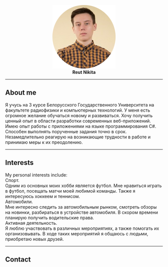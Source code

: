 <p align="center">
  <img src="https://raw.githubusercontent.com/NikitaReut7/NikitaReut7.github.io/master/image0.png"><br>
   <b> Reut Nikita</b><br>
</p>

***
## About me
Я учусь на 3 курсе Белорусского Государственного Университета на факультете радиофизики и компьютерных технологий. У меня есть огромное желание обучаться новому и развиваться. Хочу получить ценный опыт в области разработки современных веб-приложений. Имею опыт работы с приложениями на языке программирования С#. Способен выполнять порученные задания точно в срок. Незамедлительно реагирую на возникающие трудности в работе и принимаю меры к их преодолению.

***
## Interests
My personal interests include:<br>
Спорт.<br>
Одним из основных моих хобби является футбол. Мне нравиться играть в футбол, посещать матчи моей любимой команды. Также я интересуюсь хоккеем и теннисом.<br>
Автомобили.<br>
Мне интересно следить за автомобильным рынком, смотреть обзоры на новинки, разбираться в устройстве автомобиля. В скором времени планирую получить водительские права.<br>
Активная деятельность.<br>
Я люблю участвовать в различных мероприятиях, а также помогать их организовывать. В ходе таких мероприятий я общаюсь с людьми, приобретаю новых друзей. 

***
## Contact
